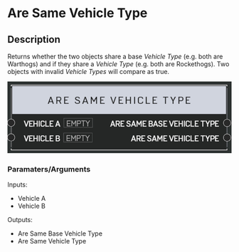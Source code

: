 # Are Same Vehicle Type

## Description

Returns whether the two objects share a base _Vehicle Type_ (e.g. both are Warthogs) and if they share a _Vehicle Type_ (e.g. both are Rockethogs). Two objects with invalid _Vehicle Types_ will compare as true.

![aresamevehicletype](../../.gitbook/assests/../assets/images/scripting/aresamevehicletype.png)

### Paramaters/Arguments

Inputs:

- Vehicle A
- Vehicle B

Outputs:

- Are Same Base Vehicle Type
- Are Same Vehicle Type